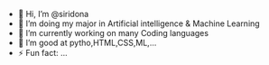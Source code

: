 - 👋 Hi, I’m @siridona
- 👀 I’m doing my major in Artificial intelligence & Machine Learning 
- 🌱 I’m currently working on many Coding languages 
- 💞️ I’m good at pytho,HTML,CSS,ML,...
- ⚡ Fun fact: ...

<!---
siridona/siridona is a ✨ special ✨ repository because its `README.md` (this file) appears on your GitHub profile.
You can click the Preview link to take a look at your changes.
--->
